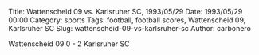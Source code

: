 Title: Wattenscheid 09 vs. Karlsruher SC, 1993/05/29
Date: 1993/05/29 00:00
Category: sports
Tags: football, football scores, Wattenscheid 09, Karlsruher SC
Slug: wattenscheid-09-vs-karlsruher-sc
Author: carbonero


Wattenscheid 09 0 - 2 Karlsruher SC
